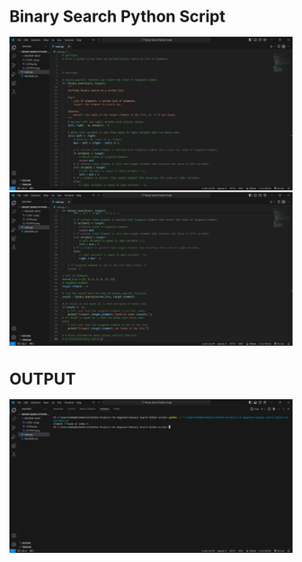 # Binary Search Python Script

![Alt text](README-IMGS/CODE.png)
![Alt text](README-IMGS/CODE-1.png)

# OUTPUT

![Alt text](README-IMGS/OUTPUT.png)